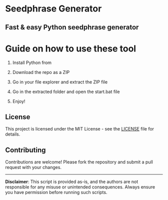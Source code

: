 # Seedphrase Generator

## Fast & easy Python seedphrase generator
 
# Guide on how to use these tool

1. Install Python from

2. Download the repo as a ZIP

3. Go in your file explorer and extract the ZIP file
 
4. Go in the extracted folder and open the start.bat file

5. Enjoy!
 
## License

This project is licensed under the MIT License - see the [LICENSE](LICENSE) file for details. 
  
## Contributing

Contributions are welcome! Please fork the repository and submit a pull request with your changes.   

--- 
 
**Disclaimer**: This script is provided as-is, and the authors are not responsible for any misuse or unintended consequences. Always ensure you have permission before running such scripts.